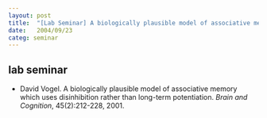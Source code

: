 ```yaml
---
layout: post
title:  "[Lab Seminar] A biologically plausible model of associative memory which uses disinhibition rather than long-term potentiation"
date:   2004/09/23
categ: seminar
---
```



 
 



<h2>lab seminar</h2>
<!-- BEGIN BIBLIOGRAPHY references -->
<!--
    DO NOT MODIFY THIS BIBLIOGRAPHY BY HAND!  IT IS MAINTAINED AUTOMATICALLY!
    YOUR CHANGES WILL BE LOST THE NEXT TIME IT IS UPDATED!
--> 
<!-- Generated by: /home/yschoe/nn/tex/bib2html/bib2html -d references bib2html.aux bib2html.tmp -->
<UL>

<!-- Authors: Vogel David -->
<LI><A NAME="vogel2001biologically">David</A> Vogel.
A biologically plausible model of associative memory which uses disinhibition
  rather than long-term potentiation.
<CITE>Brain and Cognition</CITE>, 45(2):212-228, 2001.

</LI></UL>

<!-- END BIBLIOGRAPHY references -->


 

